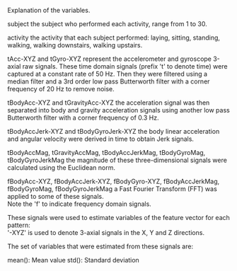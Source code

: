 Explanation of the variables.

subject
	the subject who performed each activity, range from 1 to 30.
	
activity
	the activity that each subject performed: laying, sitting, standing, 
	walking, walking downstairs, walking upstairs.


tAcc-XYZ and tGyro-XYZ
	represent the accelerometer and gyroscope 3-axial raw signals.
	These time domain signals (prefix 't' to denote time) were captured at 
	a constant rate of 50 Hz. Then they were filtered using a median filter 
	and a 3rd order low pass Butterworth filter with a corner frequency of 
	20 Hz to remove noise. 

tBodyAcc-XYZ and tGravityAcc-XYZ
	the acceleration signal was then separated into body and gravity acceleration 
	signals using another low pass Butterworth filter with a corner frequency of 0.3 Hz. 

tBodyAccJerk-XYZ and tBodyGyroJerk-XYZ
	the body linear acceleration and angular velocity were derived in time to 
	obtain Jerk signals. 

tBodyAccMag, tGravityAccMag, tBodyAccJerkMag, tBodyGyroMag, tBodyGyroJerkMag
	the magnitude of these three-dimensional signals were calculated using the Euclidean 
	norm. 

fBodyAcc-XYZ, fBodyAccJerk-XYZ, fBodyGyro-XYZ, fBodyAccJerkMag, fBodyGyroMag, 
fBodyGyroJerkMag
	a Fast Fourier Transform (FFT) was applied to some of these signals.  
	Note the 'f' to indicate frequency domain signals. 

These signals were used to estimate variables of the feature vector for each pattern:  
'-XYZ' is used to denote 3-axial signals in the X, Y and Z directions.

The set of variables that were estimated from these signals are: 

mean(): Mean value
std(): Standard deviation
